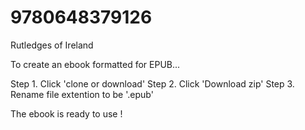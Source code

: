 # 9780648379126
Rutledges of Ireland

To create an ebook formatted for EPUB...
 
Step 1. Click 'clone or download'
Step 2. Click 'Download zip'
Step 3. Rename file extention to be '.epub'

The ebook is ready to use !
